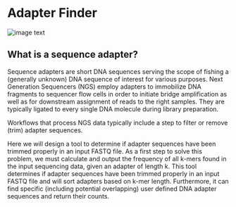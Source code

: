 # Adapter Finder
![image text](https://www.thoughtco.com/thmb/gOEbyq2I6Wwh3CB1KR1_5zCr-9k=/768x0/filters:no_upscale():max_bytes(150000):strip_icc():format(webp)/3-D_DNA-56a09ae45f9b58eba4b20266.jpg)
## What is a sequence adapter?
Sequence adapters are short DNA sequences serving the scope of fishing a (generally
unknown) DNA sequence of interest for various purposes. Next Generation Sequencers (NGS) employ adapters
to immobilize DNA fragments to sequencer flow cells in order to initiate bridge
amplification as well as for downstream assignment of reads to the right samples. They are
typically ligated to every single DNA molecule during library preparation.


Workflows that process NGS data typically include a step to filter or remove (trim) adapter
sequences. 

Here we will design a tool to determine if adapter sequences have been trimmed properly
in an input FASTQ file. As a first step to solve this problem, we must calculate and
output the frequency of all k-mers found in the input sequencing data, given an
adapter of length k. This tool determines if adapter sequences have been trimmed properly in an input FASTQ file and will sort adapters based on k-mer length. Furthermore, it can find specific (including potential overlapping) user defined DNA adapter sequences and return their counts.
